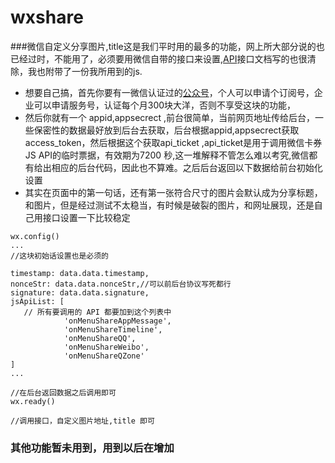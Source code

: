 # wxshare
###微信自定义分享图片,title这是我们平时用的最多的功能，网上所大部分说的也已经过时，不能用了，必须要用微信自带的接口来设置,[API](https://mp.weixin.qq.com/wiki/7/aaa137b55fb2e0456bf8dd9148dd613f.html)接口文档写的也很清除，我也附带了一份我所用到的js.

* 想要自己搞，首先你要有一微信认证过的[公众号](https://mp.weixin.qq.com/)，个人可以申请个订阅号，企业可以申请服务号，认证每个月300块大洋，否则不享受这块的功能，
* 然后你就有一个 appid,appsecrect ,前台很简单，当前网页地址传给后台，一些保密性的数据最好放到后台去获取，后台根据appid,appsecrect获取access_token，然后根据这个获取api_ticket ,api_ticket是用于调用微信卡券JS API的临时票据，有效期为7200 秒,这一堆解释不管怎么难以考究,微信都有给出相应的后台代码，因此也不算难。之后后台返回以下数据给前台初始化设置
* 其实在页面中的第一句话，还有第一张符合尺寸的图片会默认成为分享标题，和图片，但是经过测试不太稳当，有时候是破裂的图片，和网址展现，还是自己用接口设置一下比较稳定

```
wx.config()
...
//这块初始话设置也是必须的

timestamp: data.data.timestamp,
nonceStr: data.data.nonceStr,//可以前后台协议写死都行
signature: data.data.signature,
jsApiList: [
   // 所有要调用的 API 都要加到这个列表中
            'onMenuShareAppMessage',
            'onMenuShareTimeline',
            'onMenuShareQQ',
            'onMenuShareWeibo',
            'onMenuShareQZone'
]
...

//在后台返回数据之后调用即可
wx.ready()

//调用接口，自定义图片地址,title 即可
```
### 其他功能暂未用到，用到以后在增加